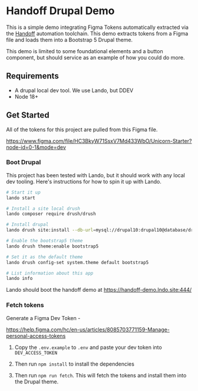 # Handoff Drupal Demo

This is a simple demo integrating Figma Tokens automatically extracted via the
[Handoff](https://www.handoff.com) automation toolchain. This demo extracts
tokens from a Figma file and loads them into a Bootstrap 5 Drupal theme.

This demo is limited to some foundational elements and a button component, but
should service as an example of how you could do more.

## Requirements

- A drupal local dev tool.  We use Lando, but DDEV
- Node 18+

## Get Started

All of the tokens for this project are pulled from this Figma file.

https://www.figma.com/file/HC3BkyW71SsxV7Md433WbO/Unicorn-Starter?node-id=0-1&mode=dev

### Boot Drupal

This project has been tested with Lando, but it should work with any local dev
tooling.  Here's instructions for how to spin it up with Lando.

```bash
# Start it up
lando start

# Install a site local drush
lando composer require drush/drush

# Install drupal
lando drush site:install --db-url=mysql://drupal10:drupal10@database/drupal10 -y

# Enable the bootstrap5 theme
lando drush theme:enable bootstrap5

# Set it as the default theme
lando drush config-set system.theme default bootstrap5

# List information about this app
lando info
```

Lando should boot the handoff demo at https://handoff-demo.lndo.site:444/

### Fetch tokens

Generate a Figma Dev Token -

https://help.figma.com/hc/en-us/articles/8085703771159-Manage-personal-access-tokens

1. Copy the `.env.example` to `.env` and paste your dev token into
`DEV_ACCESS_TOKEN`

2. Then run `npm install` to install the dependencies

3. Then run `npm run fetch`. This will fetch the tokens and install them into
the Drupal theme.
